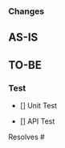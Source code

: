 ### Changes
<!-- Describe what changed in this PR. -->

**AS-IS**
- 

**TO-BE**
- 

### Test
<!-- Describe how this change is tested. --> 

- [] Unit Test

- [] API Test

Resolves #
